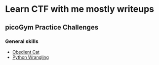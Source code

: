 # Learn CTF with me mostly writeups
## picoGym Practice Challenges
### General skills
* [Obedient Cat](#)
* [Python Wrangling]()